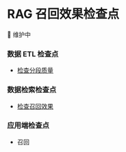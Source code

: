 # RAG 召回效果检查点

🚧 维护中

### 数据 ETL 检查点

* [检查分段质量](zhi-shi-ku-guan-li-wen-dang-wei-hu.md#jian-cha-fen-duan-zhi-liang)

### 数据检索检查点

* [检查召回效果](zhi-shi-ku-guan-li-wen-dang-wei-hu.md#jian-cha-zhao-hui-xiao-guo)

### 应用端检查点

* 召回
